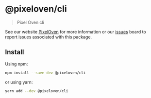 # @pixeloven/cli

> Pixel Oven cli

See our website [PixelOven](https://www.pixeloven.com/) for more information or our [issues](https://github.com/pixeloven/pixeloven/issues) board to report issues associated with this package.

## Install

Using npm:

```sh
npm install --save-dev @pixeloven/cli
```

or using yarn:

```sh
yarn add --dev @pixeloven/cli
```
